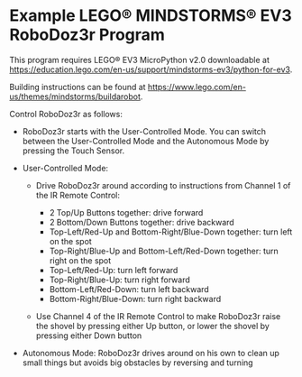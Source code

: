 # Example LEGO® MINDSTORMS® EV3 RoboDoz3r Program

This program requires LEGO® EV3 MicroPython v2.0 downloadable at https://education.lego.com/en-us/support/mindstorms-ev3/python-for-ev3.

Building instructions can be found at https://www.lego.com/en-us/themes/mindstorms/buildarobot.

Control RoboDoz3r as follows:

- RoboDoz3r starts with the User-Controlled Mode. You can switch between the User-Controlled Mode and the Autonomous Mode by pressing the Touch Sensor.

- User-Controlled Mode:

    - Drive RoboDoz3r around according to instructions from Channel 1 of the IR Remote Control:
        - 2 Top/Up Buttons together: drive forward
        - 2 Bottom/Down Buttons together: drive backward
        - Top-Left/Red-Up and Bottom-Right/Blue-Down together: turn left on the spot
        - Top-Right/Blue-Up and Bottom-Left/Red-Down together: turn right on the spot
        - Top-Left/Red-Up: turn left forward
        - Top-Right/Blue-Up: turn right forward
        - Bottom-Left/Red-Down: turn left backward
        - Bottom-Right/Blue-Down: turn right backward

    - Use Channel 4 of the IR Remote Control to make RoboDoz3r raise the shovel by pressing either Up button, or lower the shovel by pressing either Down button

- Autonomous Mode: RoboDoz3r drives around on his own to clean up small things but avoids big obstacles by reversing and turning

